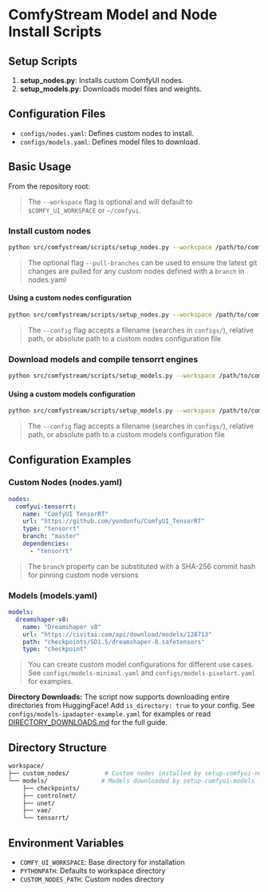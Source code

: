 # ComfyStream Model and Node Install Scripts

## Setup Scripts

1. **setup_nodes.py**: Installs custom ComfyUI nodes.
2. **setup_models.py**: Downloads model files and weights.

## Configuration Files

- `configs/nodes.yaml`: Defines custom nodes to install.
- `configs/models.yaml`: Defines model files to download.

## Basic Usage

From the repository root:

> The `--workspace` flag is optional and will default to `$COMFY_UI_WORKSPACE` or `~/comfyui`.

### Install custom nodes
```bash
python src/comfystream/scripts/setup_nodes.py --workspace /path/to/comfyui
```
> The optional flag `--pull-branches` can be used to ensure the latest git changes are pulled for any custom nodes defined with a `branch` in nodes.yaml

#### Using a custom nodes configuration
```bash
python src/comfystream/scripts/setup_nodes.py --workspace /path/to/comfyui --config nodes-minimal.yaml
```
> The `--config` flag accepts a filename (searches in `configs/`), relative path, or absolute path to a custom nodes configuration file

### Download models and compile tensorrt engines
```bash
python src/comfystream/scripts/setup_models.py --workspace /path/to/comfyui
```

#### Using a custom models configuration
```bash
python src/comfystream/scripts/setup_models.py --workspace /path/to/comfyui --config models-minimal.yaml
```
> The `--config` flag accepts a filename (searches in `configs/`), relative path, or absolute path to a custom models configuration file

## Configuration Examples

### Custom Nodes (nodes.yaml)

```yaml
nodes:
  comfyui-tensorrt:
    name: "ComfyUI TensorRT"
    url: "https://github.com/yondonfu/ComfyUI_TensorRT"
    type: "tensorrt"
    branch: "master"
    dependencies:
      - "tensorrt"
```

> The `branch` property can be substituted with a SHA-256 commit hash for pinning custom node versions 

### Models (models.yaml)

```yaml
models:
  dreamshaper-v8:
    name: "Dreamshaper v8"
    url: "https://civitai.com/api/download/models/128713"
    path: "checkpoints/SD1.5/dreamshaper-8.safetensors"
    type: "checkpoint"
```

> You can create custom model configurations for different use cases. See `configs/models-minimal.yaml` and `configs/models-pixelart.yaml` for examples.

**Directory Downloads:** The script now supports downloading entire directories from HuggingFace! Add `is_directory: true` to your config. See `configs/models-ipadapter-example.yaml` for examples or read [DIRECTORY_DOWNLOADS.md](../../../DIRECTORY_DOWNLOADS.md) for the full guide.

## Directory Structure

```sh
workspace/
├── custom_nodes/          # Custom nodes installed by setup-comfyui-nodes
└── models/               # Models downloaded by setup-comfyui-models
    ├── checkpoints/
    ├── controlnet/
    ├── unet/
    ├── vae/
    └── tensorrt/
```

## Environment Variables

- `COMFY_UI_WORKSPACE`: Base directory for installation
- `PYTHONPATH`: Defaults to workspace directory
- `CUSTOM_NODES_PATH`: Custom nodes directory
